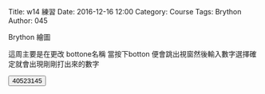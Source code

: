 Title: w14 練習
Date: 2016-12-16 12:00
Category: Course
Tags: Brython
Author: 045

Brython 繪圖

<!-- PELICAN_END_SUMMARY -->
這周主要是在更改 bottone名稱 當按下botton 便會跳出視窗然後輸入數字選擇確定就會出現剛剛打出來的數字
<!-- 導入 Brython 標準程式庫 -->
<script type="text/javascript" 
    src="https://cdn.rawgit.com/brython-dev/brython/master/www/src/brython_dist.js">
</script>

<!-- 啟動 Brython -->
<script>
window.onload=function(){
brython(1);
}
</script>

<script type="text/python3">
from browser import document
from browser import alert
 
def get_input(ev):
    the_input= input("請輸入")
    alert("輸入為:"+str(the_input))
 
document['ch01'].bind('click',get_input)
</script>
<button id="ch01">40523145</button>